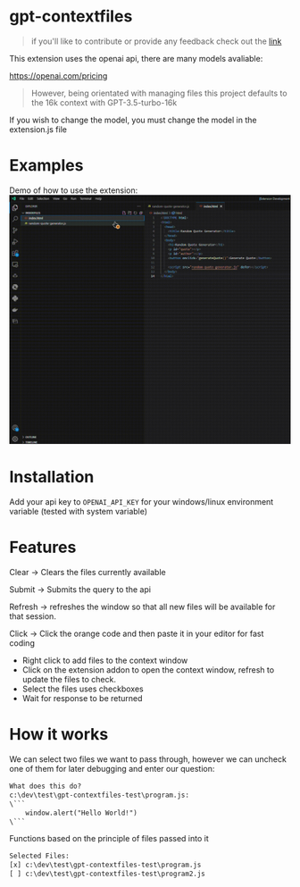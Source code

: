 # gpt-contextfiles

> if you'll like to contribute or provide any feedback check out the [link](https://github.com/Iheuzio/gpt-contextfiles/issues)

This extension uses the openai api, there are many models avaliable:

https://openai.com/pricing

> However, being orientated with managing files this project defaults to the 16k context with GPT-3.5-turbo-16k

If you wish to change the model, you must change the model in the extension.js file

# Examples

Demo of how to use the extension:
![](./images/demo-program.gif)


# Installation

Add your api key to `OPENAI_API_KEY` for your windows/linux environment variable (tested with system variable)

# Features

Clear -> Clears the files currently available

Submit -> Submits the query to the api

Refresh -> refreshes the window so that all new files will be available for that session.

Click -> Click the orange code and then paste it in your editor for fast coding

- Right click to add files to the context window
- Click on the extension addon to open the context window, refresh to update the files to check.
- Select the files uses checkboxes
- Wait for response to be returned

# How it works

We can select two files we want to pass through, however we can uncheck one of them for later debugging and enter our question:

```
What does this do?
c:\dev\test\gpt-contextfiles-test\program.js:
\```
	window.alert("Hello World!")
\```
```

Functions based on the principle of files passed into it
```
Selected Files:
[x] c:\dev\test\gpt-contextfiles-test\program.js
[ ] c:\dev\test\gpt-contextfiles-test\program2.js
```
